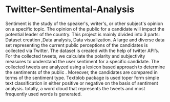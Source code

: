 # Twitter-Sentimental-Analysis
Sentiment is the study of the speaker's, writer's, or other subject's opinion on
a specific topic. The opinion of the public for a candidate will impact the
potential leader of the country. This project is mainly divided into 3 parts:
Dataset creation ,Data analysis, Data visualization. A large and diverse data
set representing the current public perceptions of the candidates is collected
via Twitter. The dataset is created with the help of twitter API’s. For the
collected tweets, we calculate the polarity and subjectivity measures to
understand the user sentiment for a specific candidate. The collected tweets
are analyzed using a lexicon based approach to determine the sentiments of
the public . Moreover, the candidates are compared in terms of the sentiment
type. Textblob package is used toper form simple text classification in either
positive or negative on the basis of sentiment analysis. totally, a word cloud
that represents the tweets and most frequently used words is generated.
